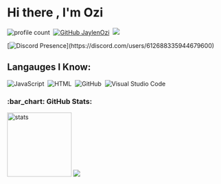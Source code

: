 # Hi there , I'm Ozi 
![profile count](https://komarev.com/ghpvc/?username=JaylenOzi&color=8b72ff)&nbsp;
[![GitHub JaylenOzi](https://img.shields.io/github/followers/JaylenOzi?label=follow&style=social)](https://github.com/JaylenOzi)&nbsp;
<a href="https://instagram.com/jaylen_ozi"><img src="https://img.shields.io/badge/@jaylen_ozi-8b72ff?style=flat&logo=Instagram&logoColor=white"/></a> &nbsp;

[![Discord Presence](https://lanyard-profile-readme.vercel.app/api/612688335944679600?theme=light&bg=7ad3f5&animated=false&hideDiscrim=true&borderRadius=30px&idleMessage=Probably%20doing%20something%20else...)](https://discord.com/users/612688335944679600)

## Langauges I Know:
![JavaScript](https://img.shields.io/badge/-JavaScript-05122A?style=flat&logo=javascript)&nbsp;
![HTML](https://img.shields.io/badge/-HTML-05122A?style=flat&logo=HTML5)&nbsp;
![GitHub](https://img.shields.io/badge/-GitHub-05122A?style=flat&logo=github)&nbsp;
![Visual Studio Code](https://img.shields.io/badge/-Visual%20Studio%20Code-05122A?style=flat&logo=visual-studio-code&logoColor=007ACC)&nbsp;
<h3 align="left">:bar_chart: GitHub Stats:</h3>
<p align="left">
   <img src="https://github-readme-stats.vercel.app/api?username=JaylenOzi&count_private=true&show_icons=true&theme=dark&hide_border=true" width="%100" height="150px" alt="stats" />
<img src="https://github-profile-trophy.vercel.app/?username=JaylenOzi&theme=radical" />
</p>
